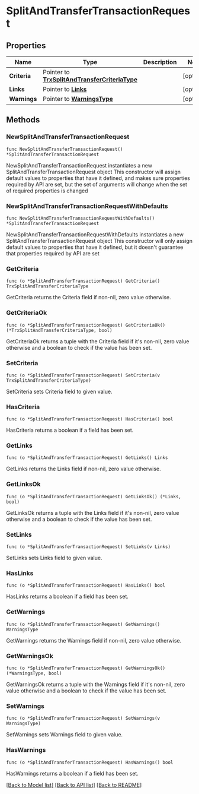 # SplitAndTransferTransactionRequest

## Properties

Name | Type | Description | Notes
------------ | ------------- | ------------- | -------------
**Criteria** | Pointer to [**TrxSplitAndTransferCriteriaType**](TrxSplitAndTransferCriteriaType.md) |  | [optional] 
**Links** | Pointer to [**Links**](Links.md) |  | [optional] 
**Warnings** | Pointer to [**WarningsType**](WarningsType.md) |  | [optional] 

## Methods

### NewSplitAndTransferTransactionRequest

`func NewSplitAndTransferTransactionRequest() *SplitAndTransferTransactionRequest`

NewSplitAndTransferTransactionRequest instantiates a new SplitAndTransferTransactionRequest object
This constructor will assign default values to properties that have it defined,
and makes sure properties required by API are set, but the set of arguments
will change when the set of required properties is changed

### NewSplitAndTransferTransactionRequestWithDefaults

`func NewSplitAndTransferTransactionRequestWithDefaults() *SplitAndTransferTransactionRequest`

NewSplitAndTransferTransactionRequestWithDefaults instantiates a new SplitAndTransferTransactionRequest object
This constructor will only assign default values to properties that have it defined,
but it doesn't guarantee that properties required by API are set

### GetCriteria

`func (o *SplitAndTransferTransactionRequest) GetCriteria() TrxSplitAndTransferCriteriaType`

GetCriteria returns the Criteria field if non-nil, zero value otherwise.

### GetCriteriaOk

`func (o *SplitAndTransferTransactionRequest) GetCriteriaOk() (*TrxSplitAndTransferCriteriaType, bool)`

GetCriteriaOk returns a tuple with the Criteria field if it's non-nil, zero value otherwise
and a boolean to check if the value has been set.

### SetCriteria

`func (o *SplitAndTransferTransactionRequest) SetCriteria(v TrxSplitAndTransferCriteriaType)`

SetCriteria sets Criteria field to given value.

### HasCriteria

`func (o *SplitAndTransferTransactionRequest) HasCriteria() bool`

HasCriteria returns a boolean if a field has been set.

### GetLinks

`func (o *SplitAndTransferTransactionRequest) GetLinks() Links`

GetLinks returns the Links field if non-nil, zero value otherwise.

### GetLinksOk

`func (o *SplitAndTransferTransactionRequest) GetLinksOk() (*Links, bool)`

GetLinksOk returns a tuple with the Links field if it's non-nil, zero value otherwise
and a boolean to check if the value has been set.

### SetLinks

`func (o *SplitAndTransferTransactionRequest) SetLinks(v Links)`

SetLinks sets Links field to given value.

### HasLinks

`func (o *SplitAndTransferTransactionRequest) HasLinks() bool`

HasLinks returns a boolean if a field has been set.

### GetWarnings

`func (o *SplitAndTransferTransactionRequest) GetWarnings() WarningsType`

GetWarnings returns the Warnings field if non-nil, zero value otherwise.

### GetWarningsOk

`func (o *SplitAndTransferTransactionRequest) GetWarningsOk() (*WarningsType, bool)`

GetWarningsOk returns a tuple with the Warnings field if it's non-nil, zero value otherwise
and a boolean to check if the value has been set.

### SetWarnings

`func (o *SplitAndTransferTransactionRequest) SetWarnings(v WarningsType)`

SetWarnings sets Warnings field to given value.

### HasWarnings

`func (o *SplitAndTransferTransactionRequest) HasWarnings() bool`

HasWarnings returns a boolean if a field has been set.


[[Back to Model list]](../README.md#documentation-for-models) [[Back to API list]](../README.md#documentation-for-api-endpoints) [[Back to README]](../README.md)


